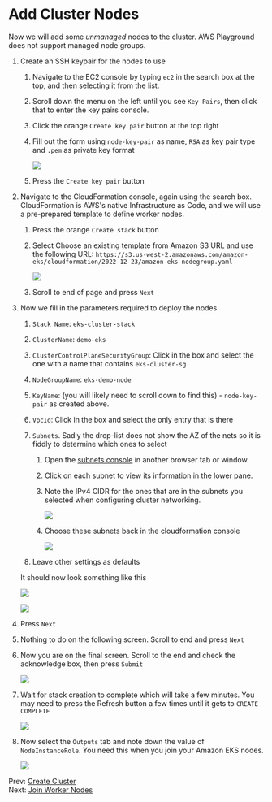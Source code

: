 # Add Cluster Nodes

Now we will add some *unmanaged* nodes to the cluster. AWS Playground does not support managed node groups.

1. Create an SSH keypair for the nodes to use
    1. Navigate to the EC2 console by typing `ec2` in the search box at the top, and then selecting it from the list.
    1. Scroll down the menu on the left until you see `Key Pairs`, then click that to enter the key pairs console.
    1. Click the orange `Create key pair` button at the top right
    1. Fill out the form using `node-key-pair` as name, `RSA` as key pair type and `.pem` as private key format

        ![](../images/06-key-pair.png)

    1. Press the `Create key pair` button

1. Navigate to the CloudFormation console, again using the search box. CloudFormation is AWS's native Infrastructure as Code, and we will use a pre-prepared template to define worker nodes.
    1. Press the orange `Create stack` button
    1. Select Choose an existing template from Amazon S3 URL and use the following URL: `https://s3.us-west-2.amazonaws.com/amazon-eks/cloudformation/2022-12-23/amazon-eks-nodegroup.yaml`

        ![](../images/06-create-stack.png)

    1. Scroll to end of page and press `Next`

1. Now we fill in the parameters required to deploy the nodes
    1. `Stack Name`: `eks-cluster-stack`
    1. `ClusterName`: `demo-eks`
    1. `ClusterControlPlaneSecurityGroup`: Click in the box and select the one with a name that contains `eks-cluster-sg`
    1. `NodeGroupName`: `eks-demo-node`
    1. `KeyName`: (you will likely need to scroll down to find this) - `node-key-pair` as created above.
    1. `VpcId`: Click in the box and select the only entry that is there
    1. `Subnets`. Sadly the drop-list does not show the AZ of the nets so it is fiddly to determine which ones to select
        1. Open the [subnets console](https://us-east-1.console.aws.amazon.com/vpcconsole/home?region=us-east-1#subnets:) in another browser tab or window.
        1. Click on each subnet to view its information in the lower pane.
        1. Note the IPv4 CIDR for the ones that are in the subnets you selected when configuring cluster networking.

            ![](../images/06-subnets.png)

        1. Choose these subnets back in the cloudformation console

            ![](../images/06-subnets-2.png)

    1. Leave other settings as defaults

    It should now look something like this

    ![](../images/06-params-1.png)

    ![](../images/06-params-2.png)

1. Press `Next`
1. Nothing to do on the following screen. Scroll to end and press `Next`
1. Now you are on the final screen. Scroll to the end and check the acknowledge box, then press `Submit`

    ![](../images/06-iam-ack.png)

1. Wait for stack creation to complete which will take a few minutes. You may need to press the Refresh button a few times until it gets to `CREATE COMPLETE`

    ![](../images/06-stack-complete.png)

1. Now select the `Outputs` tab and note down the value of `NodeInstanceRole`. You need this when you join your Amazon EKS nodes.

    ![](../images/06-node-role.png)

Prev: [Create Cluster](./05-create-cluster.md)<br/>
Next: [Join Worker Nodes](./07-join-nodes.md)
